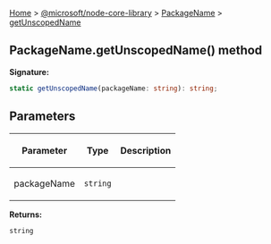 [Home](./index) &gt; [@microsoft/node-core-library](./node-core-library.md) &gt; [PackageName](./node-core-library.packagename.md) &gt; [getUnscopedName](./node-core-library.packagename.getunscopedname.md)

## PackageName.getUnscopedName() method


<b>Signature:</b>

```typescript
static getUnscopedName(packageName: string): string;
```

## Parameters

|  <p>Parameter</p> | <p>Type</p> | <p>Description</p> |
|  --- | --- | --- |
|  <p>packageName</p> | <p>`string`</p> |  |

<b>Returns:</b>

`string`

